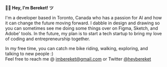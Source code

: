 **👋🏽 Hey, I'm Bereket! ツ**

I'm a developer based in Toronto, Canada who has a passion for AI and how it can change the future moving forward. I dabble in design and drawing so you can sometimes see me doing some things over on Figma, Sketch, and Adobe' tools. In the future, my plan is to start a tech startup to bring my love of coding and entrepreneurship together.

In my free time, you can catch me bike riding, walking, exploring, and talking to new people :) <br>
Feel free to reach me @ imbereket@gmail.com or Twitter <a href="https://twitter.com/heybereket">@heybereket</a>
